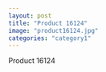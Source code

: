 ```yaml
---
layout: post
title: "Product 16124"
image: "product16124.jpg"
categories: "category1"
---
```

Product 16124
